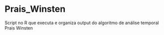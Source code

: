 # Prais_Winsten
Script no R que executa e organiza output do algoritmo de análise temporal Prais Winsten
